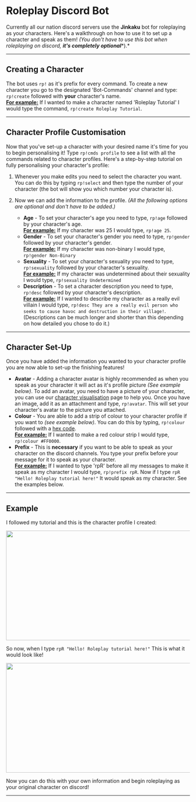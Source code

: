 # Roleplay Discord Bot

Currently all our nation discord servers use the **Jinkaku** bot for roleplaying as your characters. Here's a walkthrough on how to use it to set up a character and speak as them! *(You don't have to use this bot when roleplaying on discord,* ***it's completely optional****).*
* * *

## Creating a Character

The bot uses `rp!` as it's prefix for every command. To create a new character you go to the designated 'Bot-Commands' channel and type: `rp!create` followed with **your** character's name.<br><ins>**For example:**</ins> If I wanted to make a character named 'Roleplay Tutorial' I would type the command, `rp!create Roleplay Tutorial`.
* * *

## Character Profile Customisation

Now that you've set-up a character with your desired name it's time for you to begin personalising it! Type `rp!cmds profile` to see a list with all the commands related to character profiles. Here's a step-by-step tutorial on fully personalising your character's profile:

1. Whenever you make edits you need to select the character you want. You can do this by typing `rp!select` and then type the number of your character (the bot will show you which number your character is).

2. Now we can add the information to the profile. *(All the following options are optional and don't have to be added.)*

    - **Age** - To set your character's age you need to type, `rp!age` followed by your character's age.<br><ins>**For example:**</ins> If my character was 25 I would type, `rp!age 25`.
    - **Gender** - To set your character's gender you need to type, `rp!gender` followed by your character's gender.<br><ins>**For example:**</ins> If my character was non-binary I would type, `rp!gender Non-Binary`
    - **Sexuality** - To set your character's sexuality you need to type, `rp!sexuality` followed by your character's sexuality.<br><ins>**For example:**</ins> If my character was undetermined about their sexuality I would type, `rp!sexuality Undetermined`
    - **Description** - To set a character description you need to type, `rp!desc` followed by your character's description.<br><ins>**For example:**</ins> If I wanted to describe my character as a really evil villain I would type, `rp!desc They are a really evil person who seeks to cause havoc and destruction in their village!`. (Descriptions can be much longer and shorter than this depending on how detailed you chose to do it.)
* * *

## Character Set-Up

Once you have added the information you wanted to your character profile you are now able to set-up the finishing features!

- **Avatar** - Adding a character avatar is highly recommended as when you speak as your character it will act as it's profile picture *(See example below)*. To add an avatar, you need to have a picture of your character, you can use our <a href="https://www.rokucraft.com/forum/m/24336306/viewthread/33082915-character-visualization" target="_blank">character visualisation</a> page to help you. Once you have an image, add it as an attachment and type, `rp!avatar`. This will set your character's avatar to the picture you attached.
- **Colour** - You are able to add a strip of colour to your character profile if you want to *(see example below)*. You can do this by typing, `rp!colour` followed with a <a href="https://htmlcolorcodes.com/color-picker/" target="_blank">hex code</a>.<br><ins>**For example:**</ins> If I wanted to make a red colour strip I would type, `rp!colour #FF0000`.
- **Prefix** - This is **necessary** if you want to be able to speak as your character on the discord channels. You type your prefix before your message for it to speak as your character.<br><ins>**For example:**</ins> If I wanted to type 'rpR' before all my messages to make it speak as my character I would type, `rp!prefix rpR`. Now if I type `rpR "Hello! Roleplay tutorial here!"` It would speak as my character. See the examples below.
* * *

## Example

I followed my tutorial and this is the character profile I created:

<p align=center><img src="https://s3.amazonaws.com/files.enjin.com/765924/modules/forum/attachments/RoleplayBot1_1613835565.png"
     width="600"
     height="300"></p>

So now, when I type `rpR "Hello! Roleplay tutorial here!"` This is what it would look like!

<p align=center><img src="https://s3.amazonaws.com/files.enjin.com/765924/modules/forum/attachments/RoleplayBot2_1613835565.png"
     width="600"
     height="300"></p>

Now you can do this with your own information and begin roleplaying as your original character on discord!
* * *